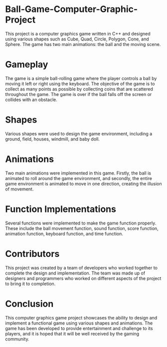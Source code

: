 # Ball-Game-Computer-Graphic-Project
This project is a computer graphics game written in C++ and designed using various shapes such as Cube, Quad, Circle, Polygon, Cone, and Sphere. The game has two main animations: the ball and the moving scene.

# Gameplay
The game is a simple ball-rolling game where the player controls a ball by moving it left or right using the keyboard. The objective of the game is to collect as many points as possible by collecting coins that are scattered throughout the game. The game is over if the ball falls off the screen or collides with an obstacle.

# Shapes
Various shapes were used to design the game environment, including a ground, field, houses, windmill, and baby doll.

# Animations
Two main animations were implemented in this game. Firstly, the ball is animated to roll around the game environment, and secondly, the entire game environment is animated to move in one direction, creating the illusion of movement.

# Function Implementations
Several functions were implemented to make the game function properly. These include the ball movement function, sound function, score function, animation function, keyboard function, and time function.

# Contributors
This project was created by a team of developers who worked together to complete the design and implementation. The team was made up of designers and programmers who worked on different aspects of the project to bring it to completion.

# Conclusion
This computer graphics game project showcases the ability to design and implement a functional game using various shapes and animations. The game has been developed to provide entertainment and challenge to its players, and it is hoped that it will be well received by the gaming community.
